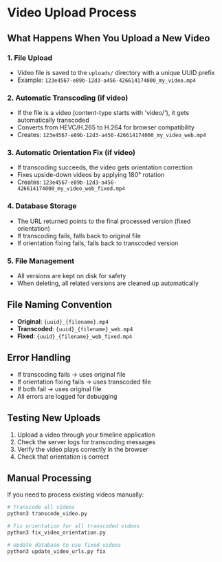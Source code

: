 # Video Upload Process

## What Happens When You Upload a New Video

### 1. File Upload
- Video file is saved to the `uploads/` directory with a unique UUID prefix
- Example: `123e4567-e89b-12d3-a456-426614174000_my_video.mp4`

### 2. Automatic Transcoding (if video)
- If the file is a video (content-type starts with 'video/'), it gets automatically transcoded
- Converts from HEVC/H.265 to H.264 for browser compatibility
- Creates: `123e4567-e89b-12d3-a456-426614174000_my_video_web.mp4`

### 3. Automatic Orientation Fix (if video)
- If transcoding succeeds, the video gets orientation correction
- Fixes upside-down videos by applying 180° rotation
- Creates: `123e4567-e89b-12d3-a456-426614174000_my_video_web_fixed.mp4`

### 4. Database Storage
- The URL returned points to the final processed version (fixed orientation)
- If transcoding fails, falls back to original file
- If orientation fixing fails, falls back to transcoded version

### 5. File Management
- All versions are kept on disk for safety
- When deleting, all related versions are cleaned up automatically

## File Naming Convention
- **Original**: `{uuid}_{filename}.mp4`
- **Transcoded**: `{uuid}_{filename}_web.mp4`
- **Fixed**: `{uuid}_{filename}_web_fixed.mp4`

## Error Handling
- If transcoding fails → uses original file
- If orientation fixing fails → uses transcoded file
- If both fail → uses original file
- All errors are logged for debugging

## Testing New Uploads
1. Upload a video through your timeline application
2. Check the server logs for transcoding messages
3. Verify the video plays correctly in the browser
4. Check that orientation is correct

## Manual Processing
If you need to process existing videos manually:
```bash
# Transcode all videos
python3 transcode_video.py

# Fix orientation for all transcoded videos
python3 fix_video_orientation.py

# Update database to use fixed videos
python3 update_video_urls.py fix
``` 